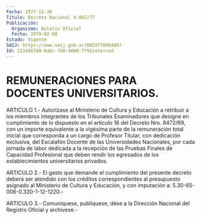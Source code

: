 ```yaml
---
Fecha: 1977-12-30
Título: Decreto Nacional 4.067/77
Publicación:
  Organismo: Boletín Oficial
  Fecha: 1978-02-08
Estado: Vigente
SAIJ: https://www.saij.gob.ar/DN19770004067
Id: 123456789-0abc-760-4000-7791soterced
---
```

# REMUNERACIONES PARA DOCENTES UNIVERSITARIOS.

<a id="1"></a>
ARTICULO 1.- Autorízase al Ministerio de Cultura y Educación a retribuir a los miembros integrantes de los Tribunales Examinadores  que  designe  en  cumplimiento  de lo dispuesto en el artículo 18 del Decreto Nro. 8472/69, con un importe  equivalente a la vigésima parte de la remuneración total inicial que  corresponda a  un  cargo  de  Profesor  Titular, con dedicación exclusiva,  del Escalafón  Docente  de  las  Universidades   Nacionales,  por  cada jornada de labor dedicada a la recepción de las  Pruebas Finales de Capacidad  Profesional  que  deben  rendir  los  egresados  de  los establecimientos universitarios privados.

<a id="2"></a>
ARTICULO 2.- El gasto que demande el cumplimiento del presente decreto  deberá  ser  atendido con los créditos correspondientes al presupuesto asignado al  Ministerio  de  Cultura y Educación, y con imputación a: 5.30-65-006-0.330-1-12-1220.-

<a id="3"></a>
ARTICULO  3.-  Comuníquese,  publíquese,  dése  a la Dirección Nacional del Registro Oficial y archívese.-
